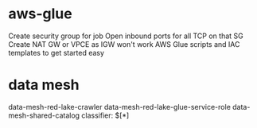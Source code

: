 # aws-glue
Create security group for job
Open inbound ports for all TCP on that SG
Create NAT GW or VPCE as IGW won't work
AWS Glue scripts and IAC templates to get started easy

# data mesh
data-mesh-red-lake-crawler
data-mesh-red-lake-glue-service-role
data-mesh-shared-catalog
classifier: $[*]
